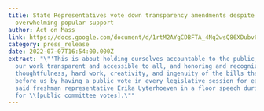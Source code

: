 ```yaml
---
title: State Representatives vote down transparency amendments despite
  overwhelming popular support
author: Act on Mass
link: https://docs.google.com/document/d/1rtM2AYgCDBFTA_4Nq2wsQ86XDubv60TcV8WfRNdsbew/edit?usp=sharing
category: press_release
date: 2022-07-07T16:54:00.000Z
extract: "\"'This is about holding ourselves accountable to the public, making
  our work transparent and accessible to all, and honoring and recognizing the
  thoughtfulness, hard work, creativity, and ingenuity of the bills that come
  before us by having a public vote in every legislative session for each bill,'
  said freshman representative Erika Uyterhoeven in a floor speech during debate
  for \\[public committee votes].\""
---
```

